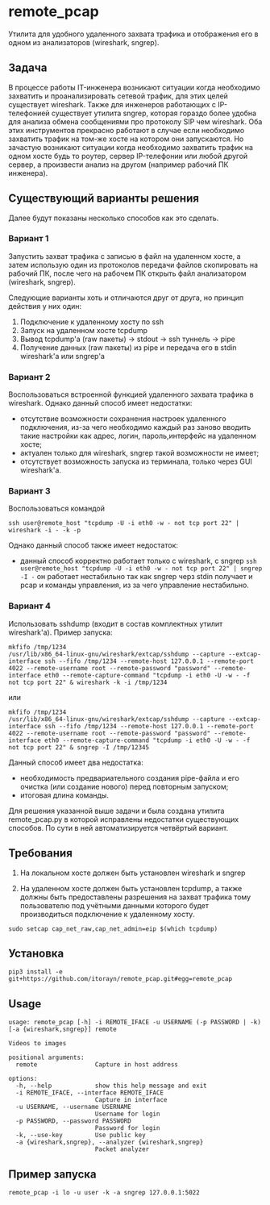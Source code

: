 # remote_pcap

Утилита для удобного удаленного захвата трафика и отображения его в одном из анализаторов (wireshark, sngrep).

## Задача
В процессе работы IT-инженера возникают ситуации когда необходимо захватить и проанализировать сетевой трафик, для этих целей существует wireshark. Также для инженеров работающих с IP-телефонией существует утилита sngrep, которая гораздо более удобна для анализа обмена сообщениями про протоколу SIP чем wireshark. Оба этих инструментов прекрасно работают в случае если необходимо захватить трафик на том-же хосте на котором они запускаются. Но зачастую возникают ситуации когда необходимо захватить трафик на одном хосте будь то роутер, сервер IP-телефонии или любой другой сервер, а произвести анализ на другом (например рабочий ПК инженера). 

## Существующий варианты решения
Далее будут показаны несколько способов как это сделать.

### Вариант 1
Запустить захват трафика с записью в файл на удаленном хосте, а затем использую один из протоколов передачи файлов скопировать на рабочий ПК, после чего на рабочем ПК открыть файл анализатором (wireshark, sngrep).

Следующие варианты хоть и отличаются друг от друга, но принцип действия у них один:
1. Подключение к удаленному хосту по ssh
2. Запуск на удаленном хосте tcpdump
3. Вывод tcpdump'a (raw пакеты) -> stdout -> ssh туннель -> pipe
4. Получение данных (raw пакеты) из pipe и передача его в stdin wireshark'a или sngrep'a

### Вариант 2
Воспользоваться встроенной функцией удаленного захвата трафика в wireshark.
Однако данный способ имеет недостатки: 
- отсутствие возможности сохранения настроек удаленного подключения, из-за чего необходимо каждый раз заново вводить такие настройки как адрес, логин, пароль,интерфейс на удаленном хосте;
- актуален только для wireshark, sngrep такой возможности не имеет;
- отсутствует возможность запуска из терминала, только через GUI wireshark'a.

### Вариант 3
Воспользоваться командой
```
ssh user@remote_host "tcpdump -U -i eth0 -w - not tcp port 22" | wireshark -i - -k -p
```
Однако данный способ также имеет недостаток:
- данный способ корректно работает только с wireshark, c sngrep `ssh user@remote_host "tcpdump -U -i eth0 -w - not tcp port 22" | sngrep -I -` он работает нестабильно так как sngrep черз stdin получает и pcap и команды управления, из за чего управление нестабильно.

### Вариант 4
Использовать sshdump (входит в состав комплектных утилит wireshark'a). 
Пример запуска:
```
mkfifo /tmp/1234
/usr/lib/x86_64-linux-gnu/wireshark/extcap/sshdump --capture --extcap-interface ssh --fifo /tmp/1234 --remote-host 127.0.0.1 --remote-port 4022 --remote-username root --remote-password "password" --remote-interface eth0 --remote-capture-command "tcpdump -i eth0 -U -w - -f not tcp port 22" & wireshark -k -i /tmp/1234
```
или
```
mkfifo /tmp/1234
/usr/lib/x86_64-linux-gnu/wireshark/extcap/sshdump --capture --extcap-interface ssh --fifo /tmp/1234 --remote-host 127.0.0.1 --remote-port 4022 --remote-username root --remote-password "password" --remote-interface eth0 --remote-capture-command "tcpdump -i eth0 -U -w - -f not tcp port 22" & sngrep -I /tmp/12345
```
Данный способ имеет два недостатка:
- необходимость предвариательного создания pipe-файла и его очистка (или создание нового) перед повторным запуском;
- итоговая длина команды.

Для решения указанной выше задачи и была создана утилита remote_pcap.py в которой исправлены недостатки существующих способов. По сути в ней автоматизируется четвёртый вариант.


## Требования
1. На локальном хосте должен быть установлен wireshark и sngrep

2. На удаленном хосте должен быть установлен tcpdump, а также должны быть предоставлены разрешения на захват трафика тому пользователю под учётными данными которого будет производиться подключение к удаленному хосту.
```
sudo setcap cap_net_raw,cap_net_admin=eip $(which tcpdump)
```


## Установка
```
pip3 install -e git+https://github.com/itorayn/remote_pcap.git#egg=remote_pcap
```

## Usage
```
usage: remote_pcap [-h] -i REMOTE_IFACE -u USERNAME (-p PASSWORD | -k) [-a {wireshark,sngrep}] remote

Videos to images

positional arguments:
  remote                Capture in host address

options:
  -h, --help            show this help message and exit
  -i REMOTE_IFACE, --interface REMOTE_IFACE
                        Capture in interface
  -u USERNAME, --username USERNAME
                        Username for login
  -p PASSWORD, --password PASSWORD
                        Password for login
  -k, --use-key         Use public key
  -a {wireshark,sngrep}, --analyzer {wireshark,sngrep}
                        Packet analyzer
```

## Пример запуска
```
remote_pcap -i lo -u user -k -a sngrep 127.0.0.1:5022
```
